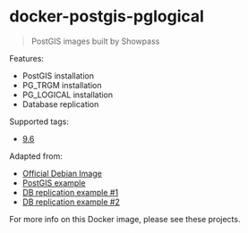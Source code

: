 # docker-postgis-pglogical

> PostGIS images built by Showpass

Features:

- PostGIS installation
- PG_TRGM installation
- PG_LOGICAL installation  
- Database replication

Supported tags:

* [9.6](https://github.com/showpass/docker-postgis/tree/master/9.6)


Adapted from:
- [Official Debian Image](https://hub.docker.com/layers/postgres/library/postgres/9.6-stretch/images/sha256-e617bf06595686c7648f2caa02d9c78fa3fe6ecfaf67d9a498145ccf750f6130?context=explore)
- [PostGIS example](https://github.com/appropriate/docker-postgis)
- [DB replication example #1](https://github.com/DanielDent/docker-postgres-replication)
- [DB replication example #2](https://github.com/nebirhos/docker-postgres-replication)

For more info on this Docker image, please see these projects.
